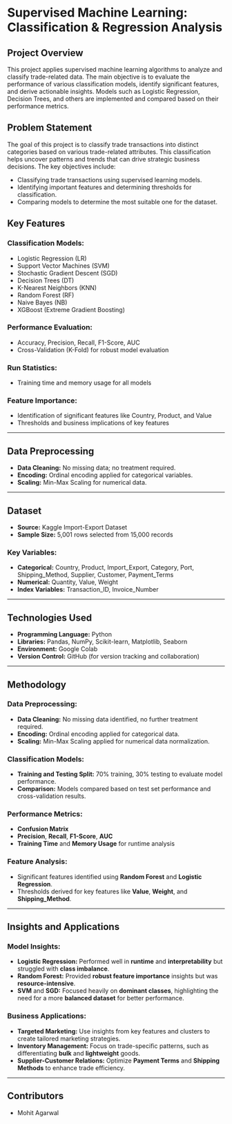 # Supervised Machine Learning: Classification & Regression Analysis  

## **Project Overview**  
This project applies supervised machine learning algorithms to analyze and classify trade-related data. The main objective is to evaluate the performance of various classification models, identify significant features, and derive actionable insights. Models such as Logistic Regression, Decision Trees, and others are implemented and compared based on their performance metrics.  

## **Problem Statement**  
The goal of this project is to classify trade transactions into distinct categories based on various trade-related attributes. This classification helps uncover patterns and trends that can drive strategic business decisions. The key objectives include:  

- Classifying trade transactions using supervised learning models.  
- Identifying important features and determining thresholds for classification.  
- Comparing models to determine the most suitable one for the dataset.  

## **Key Features**  

### **Classification Models:**  
- Logistic Regression (LR)  
- Support Vector Machines (SVM)  
- Stochastic Gradient Descent (SGD)  
- Decision Trees (DT)  
- K-Nearest Neighbors (KNN)  
- Random Forest (RF)  
- Naive Bayes (NB)  
- XGBoost (Extreme Gradient Boosting)  

### **Performance Evaluation:**  
- Accuracy, Precision, Recall, F1-Score, AUC  
- Cross-Validation (K-Fold) for robust model evaluation  

### **Run Statistics:**  
- Training time and memory usage for all models  

### **Feature Importance:**  
- Identification of significant features like Country, Product, and Value  
- Thresholds and business implications of key features  

---

## **Data Preprocessing**  
- **Data Cleaning:** No missing data; no treatment required.  
- **Encoding:** Ordinal encoding applied for categorical variables.  
- **Scaling:** Min-Max Scaling for numerical data.  

---

## **Dataset**  
- **Source:** Kaggle Import-Export Dataset  
- **Sample Size:** 5,001 rows selected from 15,000 records  

### **Key Variables:**  
- **Categorical:** Country, Product, Import_Export, Category, Port, Shipping_Method, Supplier, Customer, Payment_Terms  
- **Numerical:** Quantity, Value, Weight  
- **Index Variables:** Transaction_ID, Invoice_Number  

---

## **Technologies Used**  
- **Programming Language:** Python  
- **Libraries:** Pandas, NumPy, Scikit-learn, Matplotlib, Seaborn  
- **Environment:** Google Colab  
- **Version Control:** GitHub (for version tracking and collaboration)  

---

## **Methodology**  

### **Data Preprocessing:**  
- **Data Cleaning:** No missing data identified, no further treatment required.  
- **Encoding:** Ordinal encoding applied for categorical data.  
- **Scaling:** Min-Max Scaling applied for numerical data normalization.  

### **Classification Models:**  
- **Training and Testing Split:** 70% training, 30% testing to evaluate model performance.  
- **Comparison:** Models compared based on test set performance and cross-validation results.  

### **Performance Metrics:**  
- **Confusion Matrix**  
- **Precision**, **Recall**, **F1-Score**, **AUC**  
- **Training Time** and **Memory Usage** for runtime analysis  

### **Feature Analysis:**  
- Significant features identified using **Random Forest** and **Logistic Regression**.  
- Thresholds derived for key features like **Value**, **Weight**, and **Shipping_Method**.  

---

## **Insights and Applications**  

### **Model Insights:**  
- **Logistic Regression:** Performed well in **runtime** and **interpretability** but struggled with **class imbalance**.  
- **Random Forest:** Provided **robust feature importance** insights but was **resource-intensive**.  
- **SVM** and **SGD:** Focused heavily on **dominant classes**, highlighting the need for a more **balanced dataset** for better performance.  

### **Business Applications:**  
- **Targeted Marketing:** Use insights from key features and clusters to create tailored marketing strategies.  
- **Inventory Management:** Focus on trade-specific patterns, such as differentiating **bulk** and **lightweight** goods.  
- **Supplier-Customer Relations:** Optimize **Payment Terms** and **Shipping Methods** to enhance trade efficiency.  

---

## **Contributors**  
- Mohit Agarwal
